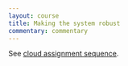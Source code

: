 ```yaml
---
layout: course
title: Making the system robust
commentary: commentary
---
```

See [cloud assignment sequence](cloud.html#robust).